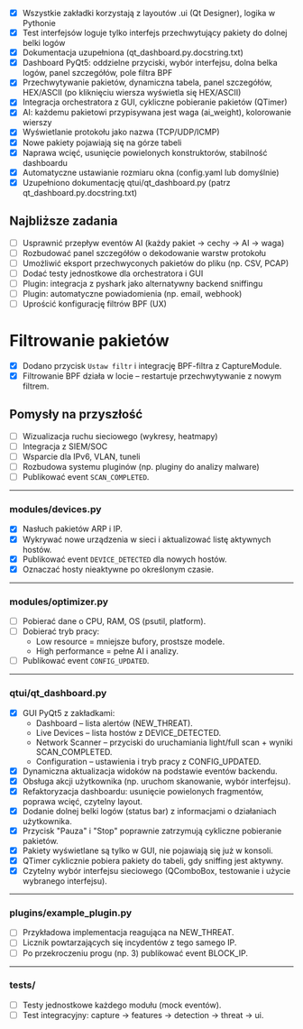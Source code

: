 - [x] Wszystkie zakładki korzystają z layoutów .ui (Qt Designer), logika w Pythonie
- [x] Test interfejsów loguje tylko interfejs przechwytujący pakiety do dolnej belki logów
- [x] Dokumentacja uzupełniona (qt_dashboard.py.docstring.txt)
- [x] Dashboard PyQt5: oddzielne przyciski, wybór interfejsu, dolna belka logów, panel szczegółów, pole filtra BPF
- [x] Przechwytywanie pakietów, dynamiczna tabela, panel szczegółów, HEX/ASCII (po kliknięciu wiersza wyświetla się HEX/ASCII)
- [x] Integracja orchestratora z GUI, cykliczne pobieranie pakietów (QTimer)
- [x] AI: każdemu pakietowi przypisywana jest waga (ai_weight), kolorowanie wierszy
- [x] Wyświetlanie protokołu jako nazwa (TCP/UDP/ICMP)
- [x] Nowe pakiety pojawiają się na górze tabeli
- [x] Naprawa wcięć, usunięcie powielonych konstruktorów, stabilność dashboardu
- [x] Automatyczne ustawianie rozmiaru okna (config.yaml lub domyślnie)
- [x] Uzupełniono dokumentację qtui/qt_dashboard.py (patrz qt_dashboard.py.docstring.txt)

## Najbliższe zadania
- [ ] Usprawnić przepływ eventów AI (każdy pakiet → cechy → AI → waga)
- [ ] Rozbudować panel szczegółów o dekodowanie warstw protokołu
- [ ] Umożliwić eksport przechwyconych pakietów do pliku (np. CSV, PCAP)
- [ ] Dodać testy jednostkowe dla orchestratora i GUI
- [ ] Plugin: integracja z pyshark jako alternatywny backend sniffingu
- [ ] Plugin: automatyczne powiadomienia (np. email, webhook)
- [ ] Uprościć konfigurację filtrów BPF (UX)
 
# Filtrowanie pakietów
- [x] Dodano przycisk `Ustaw filtr` i integrację BPF-filtra z CaptureModule.
- [x] Filtrowanie BPF działa w locie – restartuje przechwytywanie z nowym filtrem.
         
## Pomysły na przyszłość
- [ ] Wizualizacja ruchu sieciowego (wykresy, heatmapy)
- [ ] Integracja z SIEM/SOC
- [ ] Wsparcie dla IPv6, VLAN, tuneli
- [ ] Rozbudowa systemu pluginów (np. pluginy do analizy malware)
- [ ] Publikować event `SCAN_COMPLETED`.

---

### modules/devices.py
- [x] Nasłuch pakietów ARP i IP.
- [x] Wykrywać nowe urządzenia w sieci i aktualizować listę aktywnych hostów.
- [x] Publikować event `DEVICE_DETECTED` dla nowych hostów.
- [x] Oznaczać hosty nieaktywne po określonym czasie.

---

### modules/optimizer.py
- [ ] Pobierać dane o CPU, RAM, OS (psutil, platform).
- [ ] Dobierać tryb pracy:
  - Low resource = mniejsze bufory, prostsze modele.
  - High performance = pełne AI i analizy.
- [ ] Publikować event `CONFIG_UPDATED`.

---



### qtui/qt_dashboard.py
- [x] GUI PyQt5 z zakładkami:
  - Dashboard – lista alertów (NEW_THREAT).
  - Live Devices – lista hostów z DEVICE_DETECTED.
  - Network Scanner – przyciski do uruchamiania light/full scan + wyniki SCAN_COMPLETED.
  - Configuration – ustawienia i tryb pracy z CONFIG_UPDATED.
- [x] Dynamiczna aktualizacja widoków na podstawie eventów backendu.
- [x] Obsługa akcji użytkownika (np. uruchom skanowanie, wybór interfejsu).
- [x] Refaktoryzacja dashboardu: usunięcie powielonych fragmentów, poprawa wcięć, czytelny layout.
- [x] Dodanie dolnej belki logów (status bar) z informacjami o działaniach użytkownika.
- [x] Przycisk "Pauza" i "Stop" poprawnie zatrzymują cykliczne pobieranie pakietów.
- [x] Pakiety wyświetlane są tylko w GUI, nie pojawiają się już w konsoli.
- [x] QTimer cyklicznie pobiera pakiety do tabeli, gdy sniffing jest aktywny.
- [x] Czytelny wybór interfejsu sieciowego (QComboBox, testowanie i użycie wybranego interfejsu).

---

### plugins/example_plugin.py
- [ ] Przykładowa implementacja reagująca na NEW_THREAT.
- [ ] Licznik powtarzających się incydentów z tego samego IP.
- [ ] Po przekroczeniu progu (np. 3) publikować event BLOCK_IP.

---

### tests/
- [ ] Testy jednostkowe każdego modułu (mock eventów).
- [ ] Test integracyjny: capture → features → detection → threat → ui.
